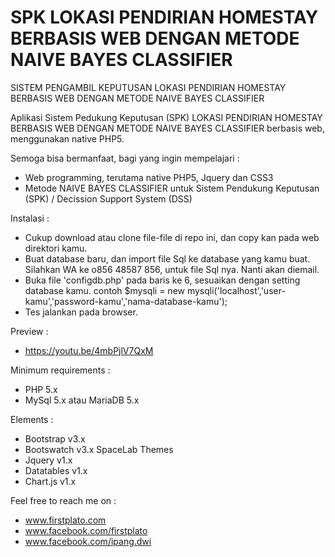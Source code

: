 # SPK LOKASI PENDIRIAN HOMESTAY BERBASIS WEB DENGAN METODE NAIVE BAYES CLASSIFIER
SISTEM PENGAMBIL KEPUTUSAN LOKASI PENDIRIAN HOMESTAY BERBASIS WEB DENGAN METODE NAIVE BAYES CLASSIFIER

Aplikasi Sistem Pedukung Keputusan (SPK) LOKASI PENDIRIAN HOMESTAY BERBASIS WEB DENGAN METODE NAIVE BAYES CLASSIFIER berbasis web, menggunakan native PHP5.

Semoga bisa bermanfaat, bagi yang ingin mempelajari :
- Web programming, terutama native PHP5, Jquery dan CSS3
- Metode NAIVE BAYES CLASSIFIER untuk Sistem Pendukung Keputusan (SPK) / Decission Support System (DSS)

Instalasi :
- Cukup download atau clone file-file di repo ini, dan copy kan pada web direktori kamu.
- Buat database baru, dan import file Sql ke database yang kamu buat. 
  Silahkan WA ke o856 48587 856, untuk file Sql nya. Nanti akan diemail. 
- Buka file 'configdb.php' pada baris ke 6, sesuaikan dengan setting database kamu.
  contoh $mysqli = new mysqli('localhost','user-kamu','password-kamu','nama-database-kamu');
- Tes jalankan pada browser.

Preview :
- https://youtu.be/4mbPjlV7QxM

Minimum requirements :
- PHP 5.x
- MySql 5.x atau MariaDB 5.x

Elements :
- Bootstrap v3.x
- Bootswatch v3.x SpaceLab Themes
- Jquery v1.x
- Datatables v1.x
- Chart.js v1.x

Feel free to reach me on : 
- www.firstplato.com
- www.facebook.com/firstplato
- www.facebook.com/ipang.dwi
